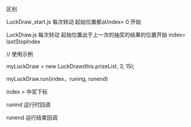 区别

LuckDraw_start.js
每次转动 起始位置都从Index= 0 开始

LuckDraw.js
每次转动 起始位置出于上一次的抽奖的结果的位置开始 index= lastStopIndex


// 使用示例

myLuckDraw = new LuckDraw(this.prizeList, 3, 15); 

myLuckDraw.run(index，runing, runend) 

index = 中奖下标 

runind 运行时回调 

runend 运行结束回调 

